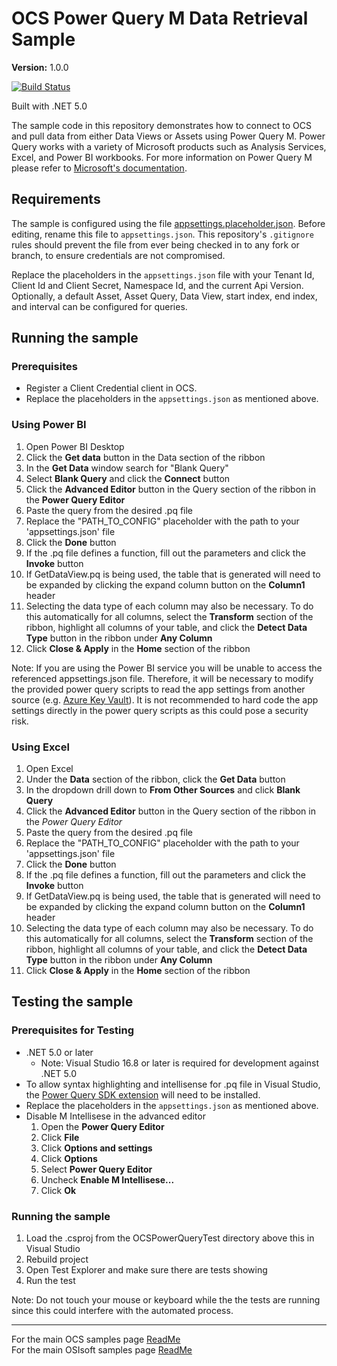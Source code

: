# OCS Power Query M Data Retrieval Sample

**Version:** 1.0.0

[![Build Status](https://dev.azure.com/osieng/engineering/_apis/build/status/product-readiness/OCS/osisoft.sample-ocs-data_retrieval-power_query_m?repoName=osisoft%2Fsample-ocs-data_retrieval-power_query_m&branchName=main)](https://dev.azure.com/osieng/engineering/_build/latest?definitionId=3963&repoName=osisoft%2Fsample-ocs-data_retrieval-power_query_m&branchName=main)

Built with .NET 5.0


The sample code in this repository demonstrates how to connect to OCS and pull data from either Data Views or Assets using Power Query M. Power Query works with a variety of Microsoft products such as Analysis Services, Excel, and Power BI workbooks. For more information on Power Query M please refer to [Microsoft's documentation](https://docs.microsoft.com/en-us/powerquery-m/).

## Requirements

The sample is configured using the file [appsettings.placeholder.json](ClientCredentialFlow/appsettings.placeholder.json). Before editing, rename this file to `appsettings.json`. This repository's `.gitignore` rules should prevent the file from ever being checked in to any fork or branch, to ensure credentials are not compromised.

Replace the placeholders in the `appsettings.json` file with your Tenant Id, Client Id and Client Secret, Namespace Id, and the current Api Version. Optionally, a default Asset, Asset Query, Data View, start index, end index, and interval can be configured for queries.

## Running the sample

### Prerequisites

- Register a Client Credential client in OCS.
- Replace the placeholders in the `appsettings.json` as mentioned above.

### Using Power BI

1. Open Power BI Desktop
1. Click the **Get data** button in the Data section of the ribbon
1. In the **Get Data** window search for "Blank Query"
1. Select **Blank Query** and click the **Connect** button
1. Click the **Advanced Editor** button in the Query section of the ribbon in the **Power Query Editor**
1. Paste the query from the desired .pq file
1. Replace the "PATH_TO_CONFIG" placeholder with the path to your 'appsettings.json' file
1. Click the **Done** button
1. If the .pq file defines a function, fill out the parameters and click the **Invoke** button
1. If GetDataView.pq is being used, the table that is generated will need to be expanded by clicking the expand column button on the **Column1** header
1. Selecting the data type of each column may also be necessary. To do this automatically for all columns, select the **Transform** section of the ribbon, highlight all columns of your table, and click the **Detect Data Type** button in the ribbon under **Any Column**
1. Click **Close & Apply** in the **Home** section of the ribbon

Note: If you are using the Power BI service you will be unable to access the referenced appsettings.json file. Therefore, it will be necessary to modify the provided power query scripts to read the app settings from another source (e.g. [Azure Key Vault](https://docs.microsoft.com/en-us/azure/key-vault/)). It is not recommended to hard code the app settings directly in the power query scripts as this could pose a security risk.

### Using Excel

1. Open Excel
1. Under the **Data** section of the ribbon, click the **Get Data** button
1. In the dropdown drill down to **From Other Sources** and click **Blank Query**
1. Click the **Advanced Editor** button in the Query section of the ribbon in the *Power Query Editor*
1. Paste the query from the desired .pq file
1. Replace the "PATH_TO_CONFIG" placeholder with the path to your 'appsettings.json' file
1. Click the **Done** button
1. If the .pq file defines a function, fill out the parameters and click the **Invoke** button
1. If GetDataView.pq is being used, the table that is generated will need to be expanded by clicking the expand column button on the **Column1** header
1. Selecting the data type of each column may also be necessary. To do this automatically for all columns, select the **Transform** section of the ribbon, highlight all columns of your table, and click the **Detect Data Type** button in the ribbon under **Any Column**
1. Click **Close & Apply** in the **Home** section of the ribbon

## Testing the sample

### Prerequisites for Testing

- .NET 5.0 or later
  - Note: Visual Studio 16.8 or later is required for development against .NET 5.0
- To allow syntax highlighting and intellisense for .pq file in Visual Studio, the [Power Query SDK extension](https://marketplace.visualstudio.com/items?itemName=Dakahn.PowerQuerySDK) will need to be installed.
- Replace the placeholders in the `appsettings.json` as mentioned above.
- Disable M Intellisese in the advanced editor
  1. Open the **Power Query Editor**
  1. Click **File**
  1. Click **Options and settings**
  1. Click **Options**
  1. Select **Power Query Editor**
  1. Uncheck **Enable M Intellisese...**
  1. Click **Ok**

### Running the sample

1. Load the .csproj from the OCSPowerQueryTest directory above this in Visual Studio
1. Rebuild project
1. Open Test Explorer and make sure there are tests showing
1. Run the test

Note: Do not touch your mouse or keyboard while the the tests are running since this could interfere with the automated process.

---

For the main OCS samples page [ReadMe](https://github.com/osisoft/OSI-Samples-OCS)  
For the main OSIsoft samples page [ReadMe](https://github.com/osisoft/OSI-Samples)
